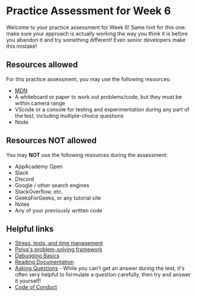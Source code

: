 # Practice Assessment for Week 6

Welcome to your practice assessment for Week 6!  Same hint for this one:  make
sure your approach is actually working the way you think it is before you
abandon it and try something different!  Even senior developers make this
mistake!

## Resources allowed

For this practice assessment, you may use the following resources:

* [MDN]
* A whiteboard or paper to work out problems/code, but they must be within
  camera range
* VScode or a console for testing and experimentation during any part of the
  test, including multiple-choice questions
* Node

## Resources NOT allowed

You may **NOT** use the following resources during the assessment:

* AppAcademy Open
* Slack
* Discord
* Google / other search engines
* StackOverflow, etc.
* GeeksForGeeks, or any tutorial site
* Notes
* Any of your previously written code

## Helpful links

* [Stress, tests, and time management]
* [Polya's problem-solving framework]
* [Debugging Basics]
* [Reading Documentation]
* [Asking Questions] - While you can't get an answer during the test, it's often
  very helpful to formulate a question carefully, then try and answer it
  yourself!
* [Code of Conduct]

[MDN]: https://developer.mozilla.org/en-US/
[Stress, tests, and time management]: https://open.appacademy.io/learn/student-handbook/code-of-conduct/guide-to-stress--tests--and-time-management
[Polya's problem-solving framework]: https://open.appacademy.io/learn/student-handbook/code-of-conduct/polya-s-problem-solving-framework
[Debugging Basics]: https://open.appacademy.io/learn/student-handbook/code-of-conduct/debugging-basics
[Reading Documentation]: https://open.appacademy.io/learn/student-handbook/code-of-conduct/reading-documentation
[Asking Questions]: https://open.appacademy.io/learn/student-handbook/code-of-conduct/asking-questions
[Code of Conduct]: https://open.appacademy.io/learn/student-handbook/code-of-conduct/code-of-conduct
